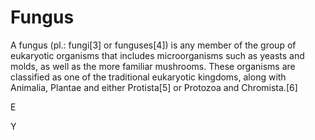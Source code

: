 # Fungus

A fungus (pl.: fungi[3] or funguses[4]) is any member of the group of eukaryotic organisms that includes microorganisms such as yeasts and molds, as well as the more familiar mushrooms. These organisms are classified as one of the traditional eukaryotic kingdoms, along with Animalia, Plantae and either Protista[5] or Protozoa and Chromista.[6]

E


Y
